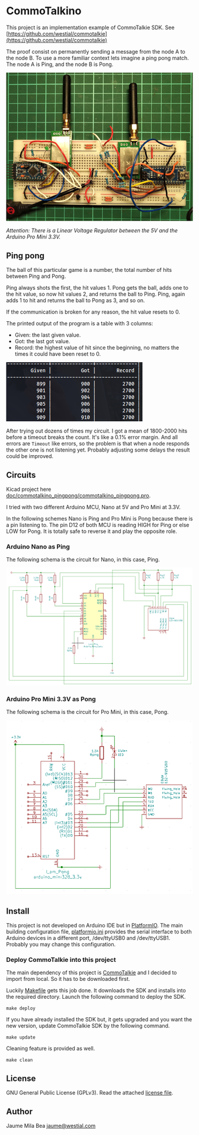 CommoTalkino
============

This project is an implementation example of CommoTalkie SDK. 
See [https://github.com/westial/commotalkie](https://github.com/westial/commotalkie)

The proof consist on permanently sending a message from the node A to the node B.
To use a more familiar context lets imagine a ping pong match. The node A is Ping,
and the node B is Pong. 

![Proof of concept](doc/poc.jpg)

_Attention: There is a Linear Voltage Regulator between the 5V and the Arduino Pro
Mini 3.3V._

## Ping pong ##

The ball of this particular game is a number, the total number of hits between
Ping and Pong.

Ping always shots the first, the hit values 1. Pong gets the ball, adds one to 
the hit value, so now hit values 2, and returns the ball to Ping. Ping, again
adds 1 to hit and returns the ball to Pong as 3, and so on.

If the communication is broken for any reason, the hit value resets to 0.

The printed output of the program is a table with 3 columns:

* Given: the last given value.
* Got: the last got value.
* Record: the highest value of hit since the beginning, no matters the times it 
  could have been reset to 0.

![Program output table](doc/givengotrecord.png)

After trying out dozens of times my circuit. I got a mean of 1800-2000 hits 
before a timeout breaks the count. It's like a 0.1% error margin. And all errors
are `Timeout` like errors, so the problem is that when a node responds the other
one is not listening yet. Probably adjusting some delays the result could be 
improved.

## Circuits ##

Kicad project here [doc/commotalkino_pingpong/commotalkino_pingpong.pro](doc/commotalkino_pingpong/commotalkino_pingpong.pro).

I tried with two different Arduino MCU, Nano at 5V and Pro Mini at 3.3V.

In the following schemes Nano is Ping and Pro Mini is Pong because there is a
pin listening to. The pin D12 of both MCU is reading HIGH for Ping or else LOW
for Pong. It is totally safe to reverse it and play the opposite role.

### Arduino Nano as Ping ###

The following schema is the circuit for Nano, in this case, Ping.

![Nano as Ping](doc/arduinonanoasping.png)

### Arduino Pro Mini 3.3V as Pong ###

The following schema is the circuit for Pro Mini, in this case, Pong.

![Pro Mini as Ping](doc/arduinoprominiaspong.png)

## Install ##

This project is not developed on Arduino IDE but in [PlatformIO](https://platformio.org/).
The main building configuration file, [platformio.ini](platformio.ini) provides
the serial interface to both Arduino devices in a different port, /dev/ttyUSB0
and /dev/ttyUSB1. Probably you may change this configuration.

### Deploy CommoTalkie into this project ###

The main dependency of this project is [CommoTalkie](https://github.com/westial/commotalkie)
and I decided to import from local. So it has to be downloaded first.

Luckily [Makefile](Makefile) gets this job done. It downloads the SDK and installs 
into the required directory. Launch the following command to deploy the SDK.

```shell
make deploy
```

If you have already installed the SDK but, it gets upgraded and you want the 
new version, update CommoTalkie SDK by the following command.

```shell
make update
```

Cleaning feature is provided as well.

```shell
make clean
```

## License ##

GNU General Public License (GPLv3). Read the attached [license file](LICENSE.txt).

## Author ##

Jaume Mila Bea <jaume@westial.com>

